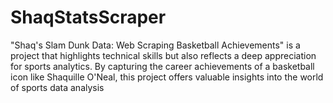 # ShaqStatsScraper
"Shaq's Slam Dunk Data: Web Scraping Basketball Achievements" is a project that highlights technical skills but also reflects a deep appreciation for sports analytics. By capturing the career achievements of a basketball icon like Shaquille O'Neal, this project offers valuable insights into the world of sports data analysis
